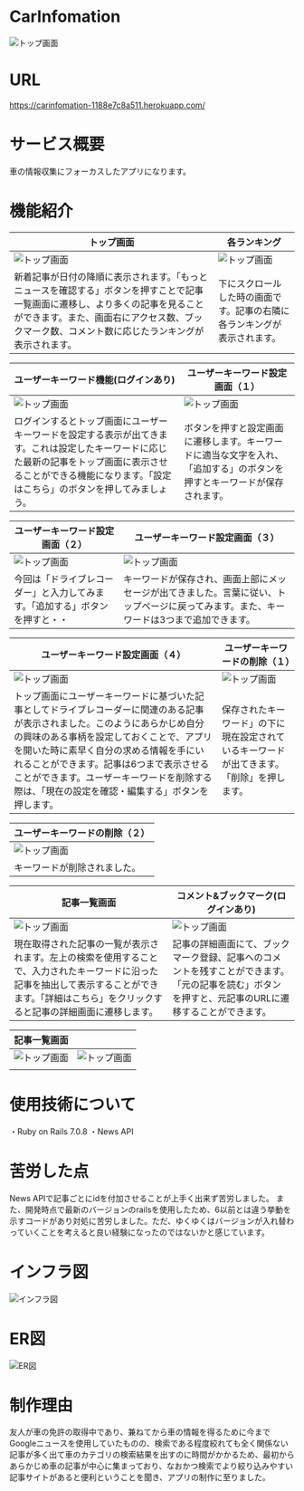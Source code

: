 # CarInfomation
![トップ画面](public/images/top_info.png)
# URL
https://carinfomation-1188e7c8a511.herokuapp.com/
# サービス概要
車の情報収集にフォーカスしたアプリになります。
# 機能紹介
| トップ画面 | 各ランキング |
| ---- | ---- |
| ![トップ画面](public/images/top_info.png) | ![トップ画面](public/images/topmenu.png) |
| 新着記事が日付の降順に表示されます。「もっとニュースを確認する」ボタンを押すことで記事一覧画面に遷移し、より多くの記事を見ることができます。また、画面右にアクセス数、ブックマーク数、コメント数に応じたランキングが表示されます。 | 下にスクロールした時の画面です。記事の右隣に各ランキングが表示されます。|

| ユーザーキーワード機能(ログインあり) | ユーザーキーワード設定画面（１） |
| ---- | ---- |
| ![トップ画面](public/images/userword1.png) | ![トップ画面](public/images/userword2.png) |
| ログインするとトップ画面にユーザーキーワードを設定する表示が出てきます。これは設定したキーワードに応じた最新の記事をトップ画面に表示させることができる機能になります。「設定はこちら」のボタンを押してみましょう。 | ボタンを押すと設定画面に遷移します。キーワードに適当な文字を入れ、「追加する」のボタンを押すとキーワードが保存されます。 |

| ユーザーキーワード設定画面（２）| ユーザーキーワード設定画面（３） |
| ---- | ---- |
| ![トップ画面](public/images/userword3.png) | ![トップ画面](public/images/userword4.png) |
| 今回は「ドライブレコーダー」と入力してみます。「追加する」ボタンを押すと・・ | キーワードが保存され、画面上部にメッセージが出てきました。言葉に従い、トップページに戻ってみます。また、キーワードは3つまで追加できます。 |

| ユーザーキーワード設定画面（４）| ユーザーキーワードの削除（１） |
| ---- | ---- |
| ![トップ画面](public/images/userword5.png) | ![トップ画面](public/images/deleteword.png) |
| トップ画面にユーザーキーワードに基づいた記事としてドライブレコーダーに関連のある記事が表示されました。このようにあらかじめ自分の興味のある事柄を設定しておくことで、アプリを開いた時に素早く自分の求める情報を手にいれることができます。記事は6つまで表示させることができます。ユーザーキーワードを削除する際は、「現在の設定を確認・編集する」ボタンを押します。 | 保存されたキーワード」の下に現在設定されているキーワードが出てきます。「削除」を押します。  |

| ユーザーキーワードの削除（２）|
| ---- | 
| ![トップ画面](public/images/deleteword2.png) | 
| キーワードが削除されました。 | 

| 記事一覧画面 | コメント&ブックマーク(ログインあり) |
| ---- | ---- |
| ![トップ画面](public/images/article_index.png) | ![トップ画面](public/images/aticle_show.png) |
| 現在取得された記事の一覧が表示されます。左上の検索を使用することで、入力されたキーワードに沿った記事を抽出して表示することができます。「詳細はこちら」をクリックすると記事の詳細画面に遷移します。 | 記事の詳細画面にて、ブックマーク登録、記事へのコメントを残すことができます。「元の記事を読む」ボタンを押すと、元記事のURLに遷移することができます。 |

| 記事一覧画面 |  |
| ---- | ---- |
| ![トップ画面](public/images/article_index.png) | ![トップ画面](public/images/aticle_show.png) |
| |  |


# 使用技術について
・Ruby on Rails 7.0.8
・News API

# 苦労した点
News APIで記事ごとにidを付加させることが上手く出来ず苦労しました。
また、開発時点で最新のバージョンのrailsを使用したため、6以前とは違う挙動を示すコードがあり対処に苦労しました。ただ、ゆくゆくはバージョンが入れ替わっていくことを考えると良い経験になったのではないかと感じています。

# インフラ図
![インフラ図](public/images/infrastructure.png)

# ER図
![ER図](public/images/Fix_ER.png)

# 制作理由
友人が車の免許の取得中であり、兼ねてから車の情報を得るために今までGoogleニュースを使用していたものの、検索である程度絞れても全く関係ない記事が多く出て車のカテゴリの検索結果を出すのに時間がかかるため、最初からあらかじめ車の記事が中心に集まっており、なおかつ検索でより絞り込みやすい記事サイトがあると便利ということを聞き、アプリの制作に至りました。
